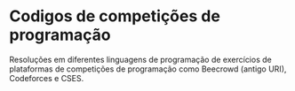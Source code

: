 # Codigos de competições de programação
Resoluções em diferentes linguagens de programação de exercícios de plataformas de competições de programação como Beecrowd (antigo URI), Codeforces e CSES.
